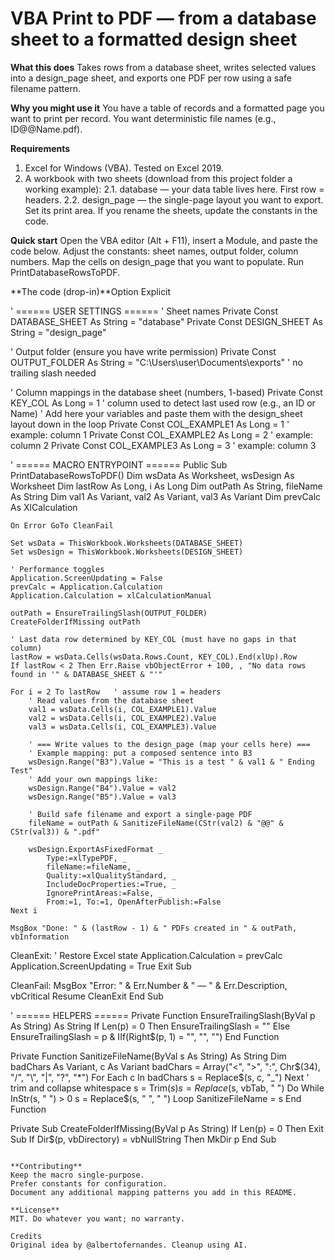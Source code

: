 # VBA Print to PDF — from a database sheet to a formatted design sheet
**What this does**
Takes rows from a database sheet, writes selected values into a design_page sheet, and exports one PDF per row using a safe filename pattern.

**Why you might use it**
You have a table of records and a formatted page you want to print per record.
You want deterministic file names (e.g., ID@@Name.pdf).

**Requirements**
1) Excel for Windows (VBA). Tested on Excel 2019.
2) A workbook with two sheets (download from this project folder a working example):
  2.1. database — your data table lives here. First row = headers.
  2.2. design_page — the single-page layout you want to export. Set its print area.
  If you rename the sheets, update the constants in the code.

**Quick start**
Open the VBA editor (Alt + F11), insert a Module, and paste the code below.
Adjust the constants: sheet names, output folder, column numbers.
Map the cells on design_page that you want to populate.
Run PrintDatabaseRowsToPDF.

**The code (drop-in)**Option Explicit

' ====== USER SETTINGS ======
' Sheet names
Private Const DATABASE_SHEET As String = "database"
Private Const DESIGN_SHEET   As String = "design_page"

' Output folder (ensure you have write permission)
Private Const OUTPUT_FOLDER  As String = "C:\Users\user\Documents\exports"  ' no trailing slash needed

' Column mappings in the database sheet (numbers, 1-based)
Private Const KEY_COL        As Long = 1    ' column used to detect last used row (e.g., an ID or Name)
' Add here your variables and paste them with the design_sheet layout down in the loop
Private Const COL_EXAMPLE1   As Long = 1    ' example: column 1
Private Const COL_EXAMPLE2   As Long = 2   ' example: column 2
Private Const COL_EXAMPLE3   As Long = 3   ' example: column 3

' ====== MACRO ENTRYPOINT ======
Public Sub PrintDatabaseRowsToPDF()
    Dim wsData As Worksheet, wsDesign As Worksheet
    Dim lastRow As Long, i As Long
    Dim outPath As String, fileName As String
    Dim val1 As Variant, val2 As Variant, val3 As Variant
    Dim prevCalc As XlCalculation

    On Error GoTo CleanFail

    Set wsData = ThisWorkbook.Worksheets(DATABASE_SHEET)
    Set wsDesign = ThisWorkbook.Worksheets(DESIGN_SHEET)

    ' Performance toggles
    Application.ScreenUpdating = False
    prevCalc = Application.Calculation
    Application.Calculation = xlCalculationManual

    outPath = EnsureTrailingSlash(OUTPUT_FOLDER)
    CreateFolderIfMissing outPath

    ' Last data row determined by KEY_COL (must have no gaps in that column)
    lastRow = wsData.Cells(wsData.Rows.Count, KEY_COL).End(xlUp).Row
    If lastRow < 2 Then Err.Raise vbObjectError + 100, , "No data rows found in '" & DATABASE_SHEET & "'"

    For i = 2 To lastRow   ' assume row 1 = headers
        ' Read values from the database sheet
        val1 = wsData.Cells(i, COL_EXAMPLE1).Value
        val2 = wsData.Cells(i, COL_EXAMPLE2).Value
        val3 = wsData.Cells(i, COL_EXAMPLE3).Value

        ' === Write values to the design_page (map your cells here) ===
        ' Example mapping: put a composed sentence into B3
        wsDesign.Range("B3").Value = "This is a test " & val1 & " Ending Test"
        ' Add your own mappings like:
        wsDesign.Range("B4").Value = val2
        wsDesign.Range("B5").Value = val3

        ' Build safe filename and export a single-page PDF
        fileName = outPath & SanitizeFileName(CStr(val2) & "@@" & CStr(val3)) & ".pdf"

        wsDesign.ExportAsFixedFormat _
            Type:=xlTypePDF, _
            fileName:=fileName, _
            Quality:=xlQualityStandard, _
            IncludeDocProperties:=True, _
            IgnorePrintAreas:=False, _
            From:=1, To:=1, OpenAfterPublish:=False
    Next i

    MsgBox "Done: " & (lastRow - 1) & " PDFs created in " & outPath, vbInformation

CleanExit:
    ' Restore Excel state
    Application.Calculation = prevCalc
    Application.ScreenUpdating = True
    Exit Sub

CleanFail:
    MsgBox "Error: " & Err.Number & " — " & Err.Description, vbCritical
    Resume CleanExit
End Sub

' ====== HELPERS ======
Private Function EnsureTrailingSlash(ByVal p As String) As String
    If Len(p) = 0 Then EnsureTrailingSlash = "" Else EnsureTrailingSlash = p & IIf(Right$(p, 1) = "\", "", "\")
End Function

Private Function SanitizeFileName(ByVal s As String) As String
    Dim badChars As Variant, c As Variant
    badChars = Array("<", ">", ":", Chr$(34), "/", "\", "|", "?", "*")
    For Each c In badChars
        s = Replace$(s, c, "_")
    Next
    ' trim and collapse whitespace
    s = Trim$(s)
    s = Replace$(s, vbTab, " ")
    Do While InStr(s, "  ") > 0
        s = Replace$(s, "  ", " ")
    Loop
    SanitizeFileName = s
End Function

Private Sub CreateFolderIfMissing(ByVal p As String)
    If Len(p) = 0 Then Exit Sub
    If Dir$(p, vbDirectory) = vbNullString Then MkDir p
End Sub
```

**Contributing**
Keep the macro single-purpose.
Prefer constants for configuration.
Document any additional mapping patterns you add in this README.

**License**
MIT. Do whatever you want; no warranty.

Credits
Original idea by @albertofernandes. Cleanup using AI.
